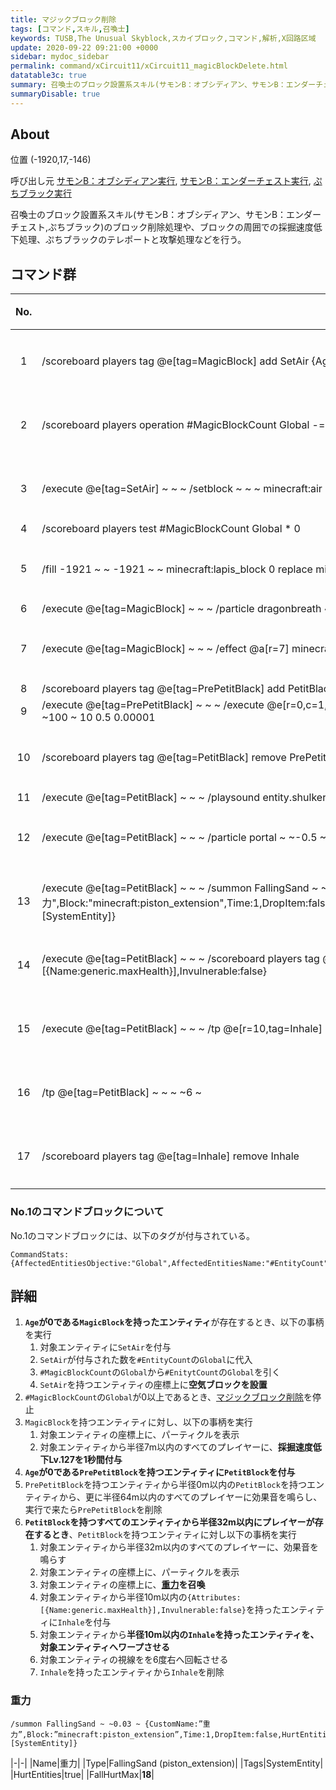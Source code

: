 ```yaml
---
title: マジックブロック削除
tags: [コマンド,スキル,召喚士]
keywords: TUSB,The Unusual Skyblock,スカイブロック,コマンド,解析,X回路区域
update: 2020-09-22 09:21:00 +0000
sidebar: mydoc_sidebar
permalink: command/xCircuit11/xCircuit11_magicBlockDelete.html
datatable3c: true
summary: 召喚士のブロック設置系スキル(サモンB：オブシディアン、サモンB：エンダーチェスト,ぷちブラック)のブロック削除処理や、ブロックの周囲での採掘速度低下処理、ぷちブラックのテレポートと攻撃処理などを行う。
summaryDisable: true
---
```


## About

<span class="tagYellow">位置</span> (-1920,17,-146)

<span class="tagBlack">呼び出し元</span> [サモンB：オブシディアン実行]({{site.baseurl}}/command/xCircuit11/xCircuit11_summonObsidian.html), [サモンB：エンダーチェスト実行]({{site.baseurl}}/command/xCircuit11/xCircuit11_summonEnderChest.html), [ぷちブラック実行]({{site.baseurl}}/command/xCircuit11/xCircuit11_puchiBlack.html)

召喚士のブロック設置系スキル(サモンB：オブシディアン、サモンB：エンダーチェスト,ぷちブラック)のブロック削除処理や、ブロックの周囲での採掘速度低下処理、ぷちブラックのテレポートと攻撃処理などを行う。

## コマンド群

<div class="datatable3c-begin"></div>

|No.|コマンド|状態|
|:-:|-|-|
|1|/scoreboard players tag @e[tag=MagicBlock] add SetAir {Age:0}|リピート|
|2|/scoreboard players operation #MagicBlockCount Global -= #EntityCount Global|条件付き|
|3|/execute @e[tag=SetAir] ~ ~ ~ /setblock ~ ~ ~ minecraft:air|条件付き|
|4|/scoreboard players test #MagicBlockCount Global * 0|
|5|/fill -1921 ~ ~ -1921 ~ ~ minecraft:lapis_block 0 replace minecraft:redstone_block 0 ###ストップ|条件付き|
|6|/execute @e[tag=MagicBlock] ~ ~ ~ /particle dragonbreath ~ ~ ~ 0.5 0.5 0.5 0.1 1 force|
|7|/execute @e[tag=MagicBlock] ~ ~ ~ /effect @a[r=7] minecraft:mining_fatigue 1 126|条件付き|
|8|/scoreboard players tag @e[tag=PrePetitBlack] add PetitBlack {Age:0}|
|9|/execute @e[tag=PrePetitBlack] ~ ~ ~ /execute @e[r=0,c=1,tag=PetitBlack] ~ ~ ~ /playsound block.portal.ambient master @a[r=64] ~ ~100 ~ 10 0.5 0.00001|
|10|/scoreboard players tag @e[tag=PetitBlack] remove PrePetitBlack|条件付き|
|11|/execute @e[tag=PetitBlack] ~ ~ ~ /playsound entity.shulker.teleport master @a[r=32] ~ ~ ~ 0.5 0.5 0|
|12|/execute @e[tag=PetitBlack] ~ ~ ~ /particle portal ~ ~-0.5 ~ 0 0 0 3 20 force|条件付き|
|13|/execute @e[tag=PetitBlack] ~ ~ ~ /summon FallingSand ~ ~0.03 ~ {CustomName:"重力",Block:"minecraft:piston_extension",Time:1,DropItem:false,HurtEntities:true,FallHurtMax:18,FallHurtAmount:18f,FallDistance:10f,Tags:[SystemEntity]}|条件付き|
|14|/execute @e[tag=PetitBlack] ~ ~ ~ /scoreboard players tag @e[r=10] add Inhale {Attributes:[{Name:generic.maxHealth}],Invulnerable:false}|条件付き|
|15|/execute @e[tag=PetitBlack] ~ ~ ~ /tp @e[r=10,tag=Inhale] @e[r=0,tag=PetitBlack,c=1]|条件付き|
|16|/tp @e[tag=PetitBlack] ~ ~ ~ ~6 ~|条件付き|
|17|/scoreboard players tag @e[tag=Inhale] remove Inhale|条件付き|

<div class="datatable3c-end"></div>

### No.1のコマンドブロックについて

No.1のコマンドブロックには、以下のタグが付与されている。

```mcfunction
CommandStats:{AffectedEntitiesObjective:"Global",AffectedEntitiesName:"#EntityCount"}
```

## 詳細

1. **`Age`が0である`MagicBlock`を持ったエンティティ**が存在するとき、以下の事柄を実行
   1. 対象エンティティに`SetAir`を付与
   2. `SetAir`が付与された数を`#EntityCount`の`Global`に代入
   3. `#MagicBlockCount`の`Global`から`#EnitytCount`の`Global`を引く
   4. `SetAir`を持つエンティティの座標上に**空気ブロックを設置**
2. `#MagicBlockCount`の`Global`が0以上であるとき、[マジックブロック削除]({{site.baseurl}}/command/xCircuit11/xCircuit11_magicBlockDelete.html)を停止
3. `MagicBlock`を持つエンティティに対し、以下の事柄を実行
   1. 対象エンティティの座標上に、パーティクルを表示
   2. 対象エンティティから半径7m以内のすべてのプレイヤーに、**採掘速度低下Lv.127を1秒間付与**
4. **`Age`が0である`PrePetitBlock`を持つエンティティに`PetitBlock`を付与**
5. `PrePetitBlock`を持つエンティティから半径0m以内の`PetitBlock`を持つエンティティから、更に半径64m以内のすべてのプレイヤーに効果音を鳴らし、実行で来たら`PrePetitBlock`を削除
6. **`PetitBlock`を持つすべてのエンティティから半径32m以内にプレイヤーが存在するとき**、`PetitBlock`を持つエンティティに対し以下の事柄を実行
   1. 対象エンティティから半径32m以内のすべてのプレイヤーに、効果音を鳴らす
   2. 対象エンティティの座標上に、パーティクルを表示
   3. 対象エンティティの座標上に、**[重力](#重力)を召喚**
   4. 対象エンティティから半径10m以内の`{Attributes:[{Name:generic.maxHealth}],Invulnerable:false}`を持ったエンティティに`Inhale`を付与
   5. 対象エンティティから**半径10m以内の`Inhale`を持ったエンティティを、対象エンティティへワープさせる**
   6. 対象エンティティの視線をを6度右へ回転させる
   7. `Inhale`を持ったエンティティから`Inhale`を削除

### 重力

```mcfunction
/summon FallingSand ~ ~0.03 ~ {CustomName:”重力”,Block:”minecraft:piston_extension”,Time:1,DropItem:false,HurtEntities:true,FallHurtMax:18,FallHurtAmount:18f,FallDistance:10f,Tags:[SystemEntity]}
```

|-|-|
|Name|重力|
|Type|FallingSand (piston_extension)|
|Tags|SystemEntity|
|HurtEntities|true|
|FallHurtMax|**18**|

